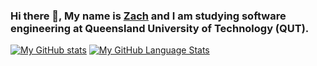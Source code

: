 ### Hi there 👋, My name is <a href="https://www.linkedin.com/in/zach-edwards-ab597521a/">Zach</a> and I am studying software engineering at Queensland University of Technology (QUT).
[![My GitHub stats](https://github-readme-stats.vercel.app/api?username=Nodemana&theme=tokyonight)]()
[![My GitHub Language Stats](https://github-readme-stats.vercel.app/api/top-langs/?username=Nodemana&langs_count=5&theme=tokyonight)]()

<!--
**Nodemana/Nodemana** is a ✨ _special_ ✨ repository because its `README.md` (this file) appears on your GitHub profile.

Here are some ideas to get you started:

- 🔭 I’m currently working on ...
- 🌱 I’m currently learning ...
- 👯 I’m looking to collaborate on ...
- 🤔 I’m looking for help with ...
- 💬 Ask me about ...
- 📫 How to reach me: ...
- 😄 Pronouns: ...
- ⚡ Fun fact: ...
-->
